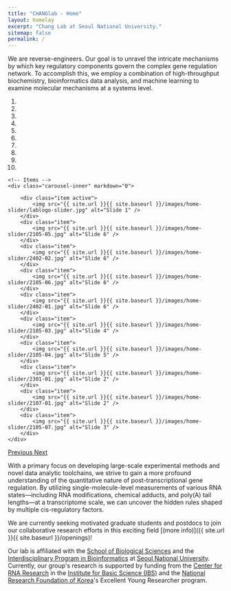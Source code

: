 ```yaml
---
title: "CHANGlab - Home"
layout: homelay
excerpt: "Chang Lab at Seoul National University."
sitemap: false
permalink: /
---
```


We are reverse-engineers. Our goal is to unravel the intricate mechanisms
by which key regulatory components govern the complex gene regulation
network. To accomplish this, we employ a combination of high-throughput
biochemistry, bioinformatics data analysis, and machine learning to
examine molecular mechanisms at a systems level.

<div markdown="0" id="carousel" class="carousel slide" data-ride="carousel" data-interval="3000" data-pause="hover" >
    <!-- Menu -->
    <ol class="carousel-indicators">
        <li data-target="#carousel" data-slide-to="0" class="active"></li>
        <li data-target="#carousel" data-slide-to="1"></li>
        <li data-target="#carousel" data-slide-to="2"></li>
        <li data-target="#carousel" data-slide-to="3"></li>
        <li data-target="#carousel" data-slide-to="4"></li>
        <li data-target="#carousel" data-slide-to="5"></li>
        <li data-target="#carousel" data-slide-to="6"></li>
        <li data-target="#carousel" data-slide-to="7"></li>
        <li data-target="#carousel" data-slide-to="8"></li>
        <li data-target="#carousel" data-slide-to="9"></li>
    </ol>

    <!-- Items -->
    <div class="carousel-inner" markdown="0">

        <div class="item active">
            <img src="{{ site.url }}{{ site.baseurl }}/images/home-slider/lablogo-slider.jpg" alt="Slide 1" />
        </div>
        <div class="item">
            <img src="{{ site.url }}{{ site.baseurl }}/images/home-slider/2105-05.jpg" alt="Slide 6" />
        </div>
        <div class="item">
            <img src="{{ site.url }}{{ site.baseurl }}/images/home-slider/2402-02.jpg" alt="Slide 6" />
        </div>
        <div class="item">
            <img src="{{ site.url }}{{ site.baseurl }}/images/home-slider/2105-06.jpg" alt="Slide 6" />
        </div>
        <div class="item">
            <img src="{{ site.url }}{{ site.baseurl }}/images/home-slider/2402-01.jpg" alt="Slide 6" />
        </div>
        <div class="item">
            <img src="{{ site.url }}{{ site.baseurl }}/images/home-slider/2105-03.jpg" alt="Slide 4" />
        </div>
        <div class="item">
            <img src="{{ site.url }}{{ site.baseurl }}/images/home-slider/2105-04.jpg" alt="Slide 5" />
        </div>
        <div class="item">
            <img src="{{ site.url }}{{ site.baseurl }}/images/home-slider/2301-01.jpg" alt="Slide 2" />
        </div>
        <div class="item">
            <img src="{{ site.url }}{{ site.baseurl }}/images/home-slider/2107-01.jpg" alt="Slide 2" />
        </div>
        <div class="item">
            <img src="{{ site.url }}{{ site.baseurl }}/images/home-slider/2105-07.jpg" alt="Slide 3" />
        </div>
    </div>
  <a class="left carousel-control" href="#carousel" role="button" data-slide="prev">
    <span class="glyphicon glyphicon-chevron-left" aria-hidden="true"></span>
    <span class="sr-only">Previous</span>
  </a>
  <a class="right carousel-control" href="#carousel" role="button" data-slide="next">
    <span class="glyphicon glyphicon-chevron-right" aria-hidden="true"></span>
    <span class="sr-only">Next</span>
  </a>
</div>

With a primary focus on developing large-scale experimental methods
and novel data analytic toolchains, we strive to gain a more profound
understanding of the quantitative nature of post-transcriptional gene
regulation. By utilizing single-molecule-level measurements of various
RNA states—including RNA modifications, chemical adducts, and poly(A)
tail lengths—at a transcriptome scale, we can uncover the hidden rules
shaped by multiple cis-regulatory factors.

We are currently seeking motivated graduate students and postdocs to
join our collaborative research efforts in this exciting field
[(more info)]({{ site.url }}{{ site.baseurl }}/openings)!

Our lab is affiliated with the [School of Biological Sciences](https://biosci.snu.ac.kr) and
the [Interdisciplinary Program in Bioinformatics](http://ipbi.snu.ac.kr) at
[Seoul National University](https://www.snu.ac.kr).
Currently, our group's research is supported by funding
from the [Center for RNA Research](https://rna.ibs.re.kr) in the
[Institute for Basic Science (IBS)](https://www.ibs.re.kr) and the
[National Research Foundation of Korea](https://www.nrf.re.kr)'s
Excellent Young Researcher program.
